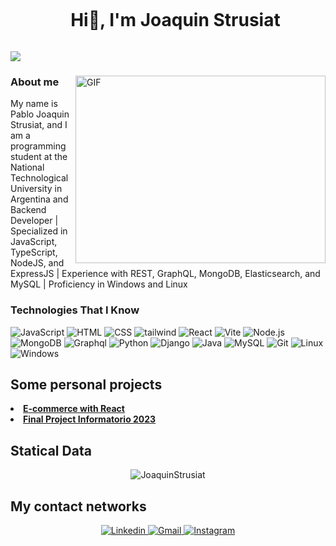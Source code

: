 <div id="user-content-toc">
  <ul align="center">
    <summary><h1 style="display: inline-block">Hi👋, I'm Joaquin Strusiat</h1></summary>
  </ul>
</div>

<img src="https://user-images.githubusercontent.com/73097560/115834477-dbab4500-a447-11eb-908a-139a6edaec5c.gif">


<div>
  <img align="right" top="500" height="300" width="400" alt="GIF" src="https://media.giphy.com/media/SWoSkN6DxTszqIKEqv/giphy.gif">

  <H3>About me</H3>
  <p>My name is Pablo Joaquin Strusiat, and I am a programming student at the National Technological University in Argentina and Backend Developer | Specialized in JavaScript, TypeScript, NodeJS, and ExpressJS | Experience with REST, GraphQL, MongoDB, Elasticsearch, and MySQL | Proficiency in Windows and Linux</p>

 
  <h3>Technologies That I Know </h3>
  <p align="left">
    <img src="https://skillicons.dev/icons?i=javascript" alt="JavaScript" />
    <img src="https://skillicons.dev/icons?i=html" alt="HTML" />
    <img src="https://skillicons.dev/icons?i=css" alt="CSS" />
    <img src="https://skillicons.dev/icons?i=tailwind" alt="tailwind" />
    <img src="https://skillicons.dev/icons?i=react" alt="React" />
    <img src="https://skillicons.dev/icons?i=vite" alt="Vite" />
    <img src="https://skillicons.dev/icons?i=nodejs" alt="Node.js" />
    <img src="https://skillicons.dev/icons?i=mongo" alt="MongoDB" />
    <img src="https://skillicons.dev/icons?i=graphql" alt="Graphql" />
    <img src="https://skillicons.dev/icons?i=python" alt="Python" />
    <img src="https://skillicons.dev/icons?i=django" alt="Django" />
    <img src="https://skillicons.dev/icons?i=java" alt="Java" />
    <img src="https://skillicons.dev/icons?i=mysql" alt="MySQL" />
    <img src="https://skillicons.dev/icons?i=git" alt="Git" />
    <img src="https://skillicons.dev/icons?i=linux" alt="Linux" />
    <img src="https://skillicons.dev/icons?i=windows" alt="Windows" />
  </p>
</div>

## Some personal projects
<li><a href="https://js-fusion-tech.vercel.app"><strong>E-commerce with React</strong></a></li>
<li><a href="https://www.youtube.com/watch?v=8UajyIn-yr8&t=178s"><strong>Final Project Informatorio 2023</strong></a></li>


## Statical Data
<div align="center">
  <img src="https://github-readme-stats.vercel.app/api/top-langs?username=JoaquinStrusiat&locale=es&bg_color=0d1117&text_color=ffffff&layout=donut" alt="JoaquinStrusiat">
</div>


## My contact networks
<div align="center">
  <a href= "https://www.linkedin.com/in/pablo-joaquin-strusiat-8b289a279/">
      <img src="https://img.shields.io/badge/LinkedIn-0077B5?style=for-the-badge&logo=linkedin&logoColor=white" alt="Linkedin">
  </a>
  <a href= "mailto:joaquinpjs@gmail.com">
      <img src="https://img.shields.io/badge/Gmail-D14836?style=for-the-badge&logo=gmail&logoColor=white" alt="Gmail">
  </a>
  <a href= "https://www.instagram.com/joa_strusiat/">
    <img src="https://img.shields.io/badge/Instagram-E4405F?style=for-the-badge&logo=instagram&logoColor=white" alt="Instagram">
  </a>
</div>







  

